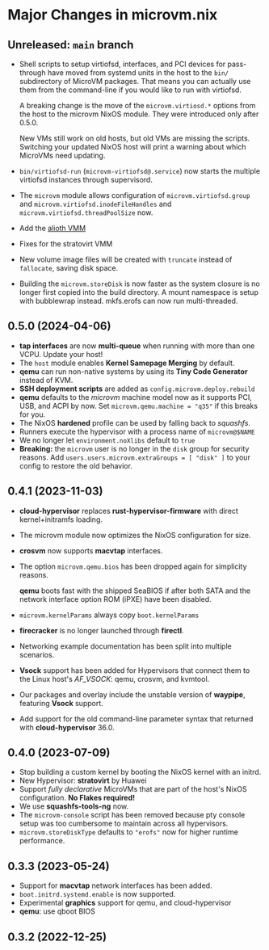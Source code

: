 # Major Changes in microvm.nix

## Unreleased: `main` branch

* Shell scripts to setup virtiofsd, interfaces, and PCI devices for
  pass-through have moved from systemd units in the host to the `bin/`
  subdirectory of MicroVM packages. That means you can actually use
  them from the command-line if you would like to run with virtiofsd.

  A breaking change is the move of the `microvm.virtiosd.*` options
  from the host to the microvm NixOS module. They were introduced only
  after 0.5.0.

  New VMs still work on old hosts, but old VMs are missing the
  scripts. Switching your updated NixOS host will print a warning
  about which MicroVMs need updating.

* `bin/virtiofsd-run` (`microvm-virtiofsd@.service`) now starts the
  multiple virtiofsd instances through supervisord.
* The `microvm` module allows configuration of
  `microvm.virtiofsd.group` and
  `microvm.virtiofsd.inodeFileHandles` and
  `microvm.virtiofsd.threadPoolSize` now.
* Add the [alioth VMM](https://github.com/google/alioth)
* Fixes for the stratovirt VMM
* New volume image files will be created with `truncate` instead of
  `fallocate`, saving disk space.
* Building the `microvm.storeDisk` is now faster as the system closure
  is no longer first copied into the build directory. A mount
  namespace is setup with bubblewrap instead. mkfs.erofs can now run
  multi-threaded.

## 0.5.0 (2024-04-06)

* **tap interfaces** are now **multi-queue** when running with more
  than one VCPU. Update your host!
* The `host` module enables **Kernel Samepage Merging** by default.
* **qemu** can run non-native systems by using its **Tiny Code
  Generator** instead of KVM.
* **SSH deployment scripts** are added as
  `config.microvm.deploy.rebuild`
* **qemu** defaults to the *microvm* machine model now as it supports
  PCI, USB, and ACPI by now. Set `microvm.qemu.machine = "q35"` if
  this breaks for you.
* The NixOS **hardened** profile can be used by falling back to
  *squashfs*.
* Runners execute the hypervisor with a process name of
  `microvm@$NAME`
* We no longer let `environment.noXlibs` default to `true`
* **Breaking:** the `microvm` user is no longer in the `disk` group
  for security reasons. Add `users.users.microvm.extraGroups = [
  "disk" ]` to your config to restore the old behavior.

## 0.4.1 (2023-11-03)

* **cloud-hypervisor** replaces **rust-hypervisor-firmware** with
  direct kernel+initramfs loading.
* The microvm module now optimizes the NixOS configuration for size.
* **crosvm** now supports **macvtap** interfaces.
* The option `microvm.qemu.bios` has been dropped again for simplicity
  reasons.

  **qemu** boots fast with the shipped SeaBIOS if after both SATA and
  the network interface option ROM (iPXE) have been disabled.
* `microvm.kernelParams` always copy `boot.kernelParams`
* **firecracker** is no longer launched through **firectl**.
* Networking example documentation has been split into multiple
  scenarios.
* **Vsock** support has been added for Hypervisors that connect them
  to the Linux host's *AF_VSOCK*: qemu, crosvm, and kvmtool.
* Our packages and overlay include the unstable version of
  **waypipe**, featuring **Vsock** support.
* Add support for the old command-line parameter syntax that returned
  with **cloud-hypervisor** 36.0.

## 0.4.0 (2023-07-09)

* Stop building a custom kernel by booting the NixOS kernel with an
  initrd.
* New Hypervisor: **stratovirt** by Huawei
* Support *fully declarative* MicroVMs that are part of the host's
  NixOS configuration. **No Flakes required!**
* We use **squashfs-tools-ng** now.
* The `microvm-console` script has been removed because pty console
  setup was too cumbersome to maintain across all hypervisors.
* `microvm.storeDiskType` defaults to `"erofs"` now for higher runtime
  performance.

## 0.3.3 (2023-05-24)

* Support for **macvtap** network interfaces has been added.
* `boot.initrd.systemd.enable` is now supported.
* Experimental **graphics** support for qemu, and cloud-hypervisor
* **qemu**: use qboot BIOS

## 0.3.2 (2022-12-25)
